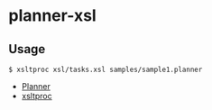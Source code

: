 # planner-xsl

## Usage
    $ xsltproc xsl/tasks.xsl samples/sample1.planner

- [Planner](https://wiki.gnome.org/Apps/Planner)
- [xsltproc](http://xmlsoft.org/XSLT/xsltproc2.html)
